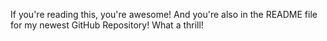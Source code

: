 If you're reading this, you're awesome! And you're also in the README file for my newest GitHub Repository! What a thrill!